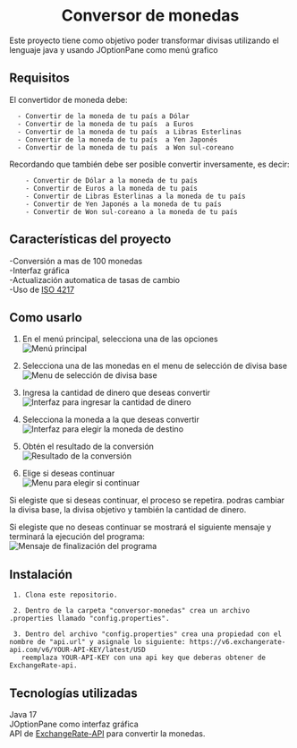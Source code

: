 <h1 align="center">Conversor de monedas</h1>

Este proyecto tiene como objetivo poder transformar divisas utilizando el lenguaje java y usando JOptionPane como menú grafico

## Requisitos
El convertidor de moneda debe: 

      - Convertir de la moneda de tu país a Dólar
      - Convertir de la moneda de tu país  a Euros
      - Convertir de la moneda de tu país  a Libras Esterlinas
      - Convertir de la moneda de tu país  a Yen Japonés
      - Convertir de la moneda de tu país  a Won sul-coreano
      
  Recordando que también debe ser posible convertir inversamente, es decir:
  
        - Convertir de Dólar a la moneda de tu país
        - Convertir de Euros a la moneda de tu país
        - Convertir de Libras Esterlinas a la moneda de tu país
        - Convertir de Yen Japonés a la moneda de tu país
        - Convertir de Won sul-coreano a la moneda de tu país

## Características del proyecto
  -Conversión a mas de 100 monedas  
  -Interfaz gráfica  
  -Actualización automatica de tasas de cambio  
  -Uso de [ISO 4217](https://es.wikipedia.org/wiki/ISO_4217)

## Como usarlo
1. En el menú principal, selecciona una de las opciones  
   ![Menú principal](https://github.com/user-attachments/assets/cdaa273f-1440-4290-93b9-5f4c2f08d94c)
   
2. Selecciona una de las monedas en el menu de selección de divisa base  
   ![Menu de selección de divisa base](https://github.com/user-attachments/assets/8c9279fe-400c-4db4-b7df-c75d893086e4)

3. Ingresa la cantidad de dinero que deseas convertir  
   ![Interfaz para ingresar la cantidad de dinero](https://github.com/user-attachments/assets/643f1aed-54da-4f26-a8e0-dea2a79d60d7)

4. Selecciona la moneda a la que deseas convertir  
  ![Interfaz para elegir la moneda de destino](https://github.com/user-attachments/assets/37e9cbb5-d678-41dc-a58f-a38b792068e5)

5. Obtén el resultado de la conversión  
   ![Resultado de la conversión](https://github.com/user-attachments/assets/ca10850a-6a3e-4c5a-9b0f-e6f1ca99a819)

6. Elige si deseas continuar  
   ![Menu para elegir si continuar](https://github.com/user-attachments/assets/fe25f120-7346-43ea-8215-ee61c0d6c4fa)

Si elegiste que si deseas continuar, el proceso se repetira. podras cambiar la divisa base, la divisa objetivo y también la cantidad de dinero.  

Si elegiste que no deseas continuar se mostrará el siguiente mensaje y terminará la ejecución del programa:  
![Mensaje de finalización del programa](https://github.com/user-attachments/assets/b8400ed6-5e90-46be-bb7e-fb52518828f6)

## Instalación
     1. Clona este repositorio.
     
     2. Dentro de la carpeta "conversor-monedas" crea un archivo .properties llamado "config.properties".
     
     3. Dentro del archivo "config.properties" crea una propiedad con el nombre de "api.url" y asignale lo siguiente: https://v6.exchangerate-api.com/v6/YOUR-API-KEY/latest/USD
       reemplaza YOUR-API-KEY con una api key que deberas obtener de ExchangeRate-api.

## Tecnologías utilizadas
Java 17  
JOptionPane como interfaz gráfica  
API de [ExchangeRate-API](https://www.exchangerate-api.com/) para convertir la monedas.  
